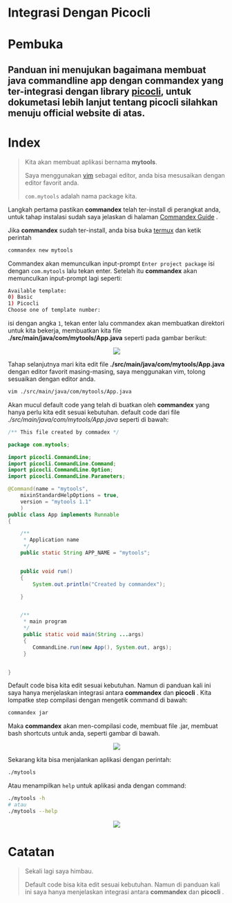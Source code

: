 Integrasi Dengan Picocli
========================


# Pembuka
Panduan ini menujukan bagaimana membuat java commandline app dengan commandex yang ter-integrasi dengan library [picocli], untuk dokumetasi lebih lanjut tentang picocli silahkan menuju official website di atas.
--------------------------------------------------------


# Index
> Kita akan membuat aplikasi bernama **mytools**.
>
> Saya menggunakan [vim] sebagai editor, anda bisa mesusaikan 
> dengan editor favorit anda.
>
> `com.mytools` adalah nama package kita.

Langkah pertama pastikan **commandex** telah ter-install di perangkat anda, untuk tahap instalasi sudah saya jelaskan di halaman [Commandex Guide] .

Jika **commandex** sudah ter-install, anda bisa buka [termux] dan ketik perintah

```bash
commandex new mytools
```

Commandex akan memunculkan input-prompt `Enter project package` isi dengan `com.mytools` lalu tekan enter.
Setelah itu **commandex** akan memunculkan input-prompt lagi seperti:

```bash
Available template:
0) Basic
1) Picocli
Choose one of template number:
```

isi dengan angka `1`, tekan enter lalu commandex akan membuatkan direktori untuk kita bekerja, membuatkan kita file **./src/main/java/com/mytools/App.java** seperti pada gambar berikut:

<p align="center">
	<img src="/images/1.png">
</p>

Tahap selanjutnya mari kita edit file **./src/main/java/com/mytools/App.java** dengan editor favorit masing-masing, saya menggunakan vim, tolong sesuaikan dengan editor anda.

```bash
vim ./src/main/java/com/mytools/App.java
```

Akan mucul default code yang telah di buatkan oleh **commandex** yang hanya perlu kita edit sesuai kebutuhan.
default code dari file _./src/main/java/com/mytools/App.java_ seperti di bawah:

```java
/** This file created by commadex */

package com.mytools;

import picocli.CommandLine;
import picocli.CommandLine.Command;
import picocli.CommandLine.Option;
import picocli.CommandLine.Parameters;

@Command(name = "mytools",
	mixinStandardHelpOptions = true,
	version = "mytools 1.1"
	)
public class App implements Runnable
{

	/**
	 * Application name
	 */
	public static String APP_NAME = "mytools";


	public void run()
	{
		System.out.println("Created by commandex");

	}


	/**
	 * main program
	 */
	 public static void main(String ...args)
	 {
	 	CommandLine.run(new App(), System.out, args);
	 }


}
```

Default code bisa kita edit sesuai kebutuhan.
Namun di panduan kali ini saya hanya menjelaskan integrasi antara **commandex** dan **picocli** .
Kita lompatke step compilasi dengan mengetik command di bawah:

```bash
commandex jar
```

Maka **commandex** akan men-compilasi code, membuat file .jar, membuat bash shortcuts untuk anda, seperti gambar di bawah.

<p align="center">
	<img src="/images/2.png">
</p>

Sekarang kita bisa menjalankan aplikasi dengan perintah:

```bash
./mytools
```

Atau menampilkan `help` untuk aplikasi anda dengan command:

```bash
./mytools -h
# atau
./mytools --help
```

<p align="center">
	<img src="/images/3.png">
</p>

# Catatan
> Sekali lagi saya himbau.
>
> Default code bisa kita edit sesuai kebutuhan.
> Namun di panduan kali ini saya hanya menjelaskan integrasi antara **commandex** dan **picocli** .




[Commandex Guide]: https://amsitlab.github.io/guide/commandex/1.0/
[termux]: https://termux.net
[tmux]: https://id.m.wikipedia.org/wiki/Tmux
[vim]: https://www.vim.org
[picocli]: https://picocli.info
